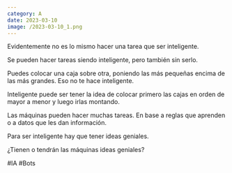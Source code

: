 ```yaml
--- 
category: A 
date: 2023-03-10 
image: /2023-03-10_1.png 
--- 
```


Evidentemente no es lo mismo hacer una tarea que ser inteligente. 

Se pueden hacer tareas siendo inteligente, pero también sin serlo. 

Puedes colocar una caja sobre otra, poniendo las más pequeñas encima de las más grandes. Eso no te hace inteligente. 

Inteligente puede ser tener la idea de colocar primero las cajas en orden de mayor a menor y luego irlas montando. 

Las máquinas pueden hacer muchas tareas. En base a reglas que aprenden o a datos que les dan información.

Para ser inteligente hay que tener ideas geniales. 

¿Tienen o tendrán las máquinas ideas geniales?

#IA #Bots
